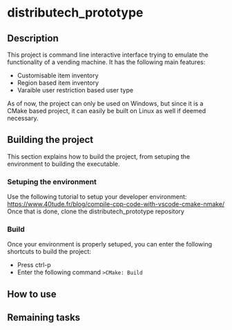 # distributech_prototype

## Description
This project is command line interactive interface trying to emulate the functionality of a vending machine.
It has the following main features:
- Customisable item inventory
- Region based item inventory
- Varaible user restriction based user type

As of now, the project can only be used on Windows, but since it is a CMake based project, it can easily be built on Linux as well if deemed necessary.

## Building the project
This section explains how to build the project, from setuping the environment to building the executable.
### Setuping the environment
Use the following tutorial to setup your developer environment:
https://www.40tude.fr/blog/compile-cpp-code-with-vscode-cmake-nmake/
Once that is done, clone the distributech_prototype repository 
### Build
Once your environment is properly setuped, you can enter the following shortcuts to build the project:
- Press ctrl-p
- Enter the following command
`>CMake: Build`

## How to use

## Remaining tasks